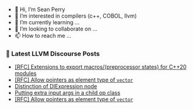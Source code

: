 - 👋 Hi, I’m Sean Perry
- 👀 I’m interested in compilers (c++, COBOL, llvm)
- 🌱 I’m currently learning ...
- 💞️ I’m looking to collaborate on ...
- 📫 How to reach me ...

<!---
s66perry/s66perry is a ✨ special ✨ repository because its `README.md` (this file) appears on your GitHub profile.
You can click the Preview link to take a look at your changes.
--->
### 📕 Latest LLVM Discourse Posts

<!-- DISCOURSE-LLVM:START -->
- [[RFC] Extensions to export macros/&lpar;preprocessor states&rpar; for C++20 modules](https://discourse.llvm.org/t/rfc-extensions-to-export-macros-preprocessor-states-for-c-20-modules/85083?page=4#post_63)
- [[RFC] Allow pointers as element type of `vector`](https://discourse.llvm.org/t/rfc-allow-pointers-as-element-type-of-vector/85360#post_13)
- [Distinction of DIExpression node](https://discourse.llvm.org/t/distinction-of-diexpression-node/71747#post_20)
- [Putting extra input args in a child op class](https://discourse.llvm.org/t/putting-extra-input-args-in-a-child-op-class/85355#post_7)
- [[RFC] Allow pointers as element type of `vector`](https://discourse.llvm.org/t/rfc-allow-pointers-as-element-type-of-vector/85360#post_12)
<!-- DISCOURSE-LLVM:END -->
